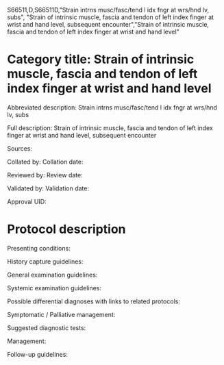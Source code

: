 S66511,D,S66511D,"Strain intrns musc/fasc/tend l idx fngr at wrs/hnd lv, subs", "Strain of intrinsic muscle, fascia and tendon of left index finger at wrist and hand level, subsequent encounter","Strain of intrinsic muscle, fascia and tendon of left index finger at wrist and hand level"
# Category title: Strain of intrinsic muscle, fascia and tendon of left index finger at wrist and hand level

Abbreviated description: Strain intrns musc/fasc/tend l idx fngr at wrs/hnd lv, subs

Full description: Strain of intrinsic muscle, fascia and tendon of left index finger at wrist and hand level, subsequent encounter

Sources:

Collated by:
Collation date:

Reviewed by:
Review date:

Validated by:
Validation date:

Approval UID:

# Protocol description

Presenting conditions:

History capture guidelines:

General examination guidelines:

Systemic examination guidelines:

Possible differential diagnoses with links to related protocols:

Symptomatic / Palliative management:

Suggested diagnostic tests:

Management:

Follow-up guidelines:
